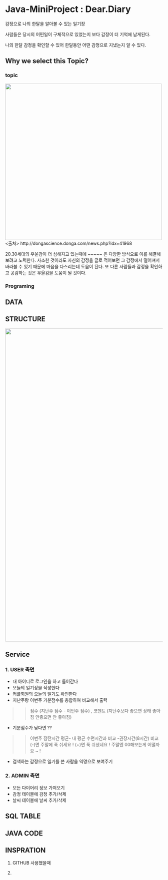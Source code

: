 # Java-MiniProject : Dear.Diary


감정으로 나의 한달을 알아볼 수 있는 일기장  

사람들은 당시의 어떤일이 구체적으로 있었는지 보다 감정이 더 기억에 남게된다.   

나의 한달 감정을 확인할 수 있어 한달동안 어떤 감정으로 지냈는지 알 수 있다. 

## Why we select this Topic?

### topic 

<div>
<img width="500" src=https://user-images.githubusercontent.com/73386460/101110209-dcb81300-361b-11eb-8e5a-75cf0469f02a.jpg>
<출처> http://dongascience.donga.com/news.php?idx=41968

20.30세대의 우울감이 더 심해지고 있는때에 ~~~~~ 은 다양한 방식으로 이를 해결해보려고 노력한다. 
사소한 것이라도 자신의 감정을 글로 적어보면 그 감정에서 떨어져서 바라볼 수 있기 때문에 
마음을 다스리는데 도움이 된다. 
또 다른 사람들과 감정을 확인하고 공감하는 것은 우울감을 도움이 될 것이다. 


### Programing 

## DATA



## STRUCTURE 
<div>
<img width="1000" src=https://lh4.googleusercontent.com/dVuPisLaZvbbO7v7B0Yf3T4AXV2zYE-7L7lMroRW51R2pD9GyZVJn1DlOquyORKzETP0_A3eH8OQpMqBZKCMJF7LS0YUBBU4Uyrf3-e02mpv3uciUoatxd3H92q2aEB7xiKuKZtzZA>


## Service 

### 1. USER 측면

+ 내 아이디로 로그인을 하고 들어간다
+ 오늘의 일기장을 작성한다
+ 커플회원의 오늘의 일기도 확인한다 
+ 지난주랑 이번주 기분점수를 총합하여  비교해서 출력 
>>점수 (지난주 점수 - 이번주 점수) , 코멘트 (지난주보다 좋으면 상태 좋아짐
                                            안좋으면 안 좋아짐)
+ 기분점수가 낮다면 ?? 
>>이번주 잠잔시간 평균- 내 평균 수면시간과 비교 -권장시간(8시간) 비교
>>(-)면 주말에 푹 쉬세요 ! 
  (+)면 푹 쉬셨네요 ! 주말엔 00해보는게 어떨까요 ~ !
+ 검색하는 감정으로 일기를 쓴 사람을 익명으로 보여주기

### 2. ADMIN 측면 

+ 모든 다이어리 정보 가져오기
+ 감정 테이블에 감정 추가/삭제
+ 날씨 테이블에 날씨 추가/삭제


                                          
## SQL TABLE 




## JAVA CODE 

## INSPRATION 

1. GITHUB 사용했을때

2. 
